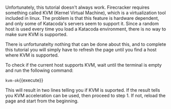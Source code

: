 Unfortunately, this tutorial doesn't always work. Firecracker requires something called KVM (Kernel Virtual Machine), which is a virtualization tool included in linux. The problem is that this feature is hardware dependent, and only some of Katacoda's servers seem to support it. Since a random host is used every time you load a Katacoda environment, there is no way to make sure KVM is supported.

There is unfortunatelty nothing that can be done about this, and to complete this tutorial you will simply have to refresh the page until you find a host where KVM is supported.

To check if the current host supports KVM, wait until the terminal is empty and run the following command:

`kvm-ok`{{execute}}

This will result in two lines telling you if KVM is suported. If the result tells you KVM acceleration can be used, then proceed to step 1. If not, reload the page and start from the beginning.
